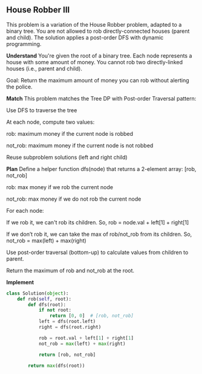 ## House Robber III
This problem is a variation of the House Robber problem, adapted to a binary tree. You are not allowed to rob directly-connected houses (parent and child). The solution applies a post-order DFS with dynamic programming.

**Understand**
You're given the root of a binary tree. Each node represents a house with some amount of money.
You cannot rob two directly-linked houses (i.e., parent and child).

Goal: Return the maximum amount of money you can rob without alerting the police.

**Match**
This problem matches the Tree DP with Post-order Traversal pattern:

Use DFS to traverse the tree

At each node, compute two values:

rob: maximum money if the current node is robbed

not_rob: maximum money if the current node is not robbed

Reuse subproblem solutions (left and right child)

**Plan**
Define a helper function dfs(node) that returns a 2-element array:
[rob, not_rob]

rob: max money if we rob the current node

not_rob: max money if we do not rob the current node

For each node:

If we rob it, we can't rob its children.
So, rob = node.val + left[1] + right[1]

If we don’t rob it, we can take the max of rob/not_rob from its children.
So, not_rob = max(left) + max(right)

Use post-order traversal (bottom-up) to calculate values from children to parent.

Return the maximum of rob and not_rob at the root.

**Implement**
```python
class Solution(object):
    def rob(self, root):
        def dfs(root):
            if not root:
                return [0, 0]  # [rob, not_rob]
            left = dfs(root.left)
            right = dfs(root.right)

            rob = root.val + left[1] + right[1]
            not_rob = max(left) + max(right)

            return [rob, not_rob]
        
        return max(dfs(root))
```
